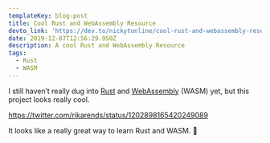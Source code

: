 ```yaml
---
templateKey: blog-post
title: Cool Rust and WebAssembly Resource
devto_link: 'https://dev.to/nickytonline/cool-rust-and-webassembly-resource-33j6'
date: 2019-12-07T12:56:29.950Z
description: A cool Rust and WebAssembly Resource
tags:
  - Rust
  - WASM
---
```

I still haven’t really dug into [Rust](https://www.rust-lang.org) and [WebAssembly](https://webassembly.org) (WASM) yet, but this project looks really cool.

https://twitter.com/rikarends/status/1202898165420249089

It looks like a really great way to learn Rust and WASM. 👏
